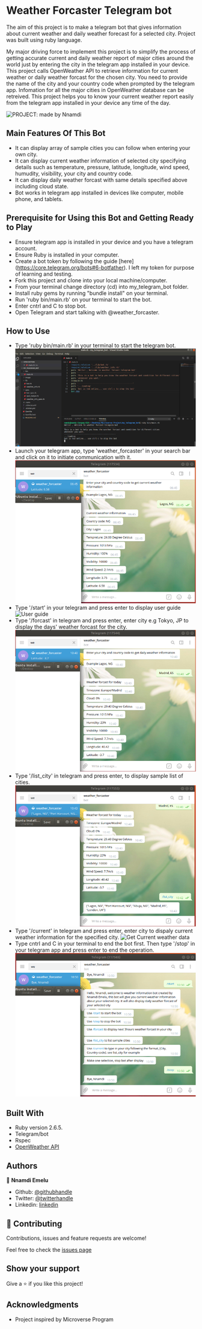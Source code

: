 # Weather Forcaster Telegram bot

The aim of this project is to make a telegram bot that gives information about current weather and daily weather forecast for a selected city. Project was built using ruby language.

My major driving force to implement this project is to simplify the process of getting accurate current and daily weather report of major cities around the world just by entering the city in the telegram app installed in your device.
This project calls OpenWeather API to retrieve information for current weather or daily weather forcast for the chosen city. You need to provide the name of the city and your country code when prompted by the telegram app. Infomation for all the major cities in OpenWeather database can be retreived. This project helps you to know your current weather report easily from the telegram app installed in your device any time of the day.
 
![PROJECT: made by Nnamdi]()

## Main Features Of This Bot

- It can display array of sample cities you can follow when entering your own city.
- It can display current weather information of selected city specifying details such as temperature, pressure, latitude, longitude, wind speed, humudity, visibility, your city and country code.
- It can display daily weather forcast with same details specified above including cloud state.
- Bot works in telegram app installed in devices like computer, mobile phone, and tablets.

## Prerequisite for Using this Bot and Getting Ready to Play
- Ensure telegram app is installed in your device and you have a telegram account.
- Ensure Ruby is installed in your computer.
- Create a bot token by following the guide [here] (https://core.telegram.org/bots#6-botfather). I left my token for purpose of learning and testing.
- Fork this project and clone into your local machine/computer.
- From your terminal change directory (cd) into my_telegram_bot folder.
- Install ruby gems by running "bundle install" on your terminal.
- Run 'ruby bin/main.rb' on your terminal to start the bot.
- Enter cntrl and C to stop bot.
- Open Telegram and start talking with @weather_forcaster.

## How to Use
- Type 'ruby bin/main.rb' in your terminal to start the telegram bot.![Start bot](image/bot_pic_one.png)
- Launch your telegram app, type 'weather_forcaster' in your search bar and click on it to initiate communication with it.![Launch Telegram](image/bot_pic_two.png)
- Type '/start' in your telegram and press enter to display user guide ![User guide](image/bot_pic_three.png)
- Type '/forcast' in telegram and press enter, enter city e.g Tokyo, JP to display the days' weather forcast for the city. ![Get daily forcast](image/bot_pic_four.png)
- Type '/list_city' in telegram and press enter, to display sample list of cities. ![Sample Cities](image/bot_pic_five.png)
- Type '/current' in telegram and press enter, enter city to dispaly current weather information for the specified city. ![Get Current weather data](images/bot_pic_six.png)
- Type cntrl and C in your terminal to end the bot first. Then type '/stop' in your telegram app and press enter to end the operation. ![Stop Bot](image/bot_pic_seven.png)

## Built With

- Ruby version 2.6.5.
- Telegram/bot
- Rspec
- [OpenWeather API](https://openweathermap.org/api)

## Authors

👤 **Nnamdi Emelu**

- Github: [@githubhandle](https://github.com/zubenna)
- Twitter: [@twitterhandle](https://twitter.com/zubenna)
- Linkedin: [linkedin](https://linkedin.com/in/nnamdi-emelu-08b14340/)

## 🤝 Contributing

Contributions, issues and feature requests are welcome!

Feel free to check the [issues page](https://github.com/Zubenna/my_telegram_bot/issues)

## Show your support

Give a ⭐️ if you like this project!

## Acknowledgments

- Project inspired by Microverse Program

